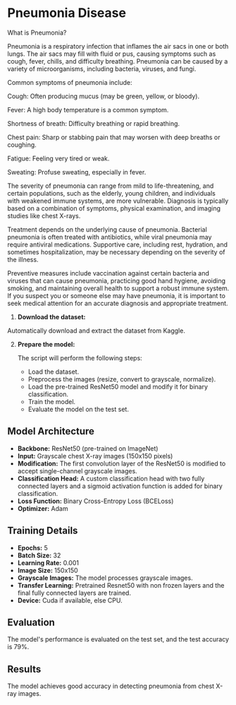 # Pneumonia Disease

What is Pneumonia?


Pneumonia is a respiratory infection that inflames the air sacs in one or both lungs. The air sacs may fill with fluid or pus, causing symptoms such as cough, fever, chills, and difficulty breathing. Pneumonia can be caused by a variety of microorganisms, including bacteria, viruses, and fungi.

Common symptoms of pneumonia include:

Cough: Often producing mucus (may be green, yellow, or bloody).


Fever: A high body temperature is a common symptom.


Shortness of breath: Difficulty breathing or rapid breathing.


Chest pain: Sharp or stabbing pain that may worsen with deep breaths or coughing.


Fatigue: Feeling very tired or weak.


Sweating: Profuse sweating, especially in fever.

The severity of pneumonia can range from mild to life-threatening, and certain populations, such as the elderly, young children, and individuals with weakened immune systems, are more vulnerable. Diagnosis is typically based on a combination of symptoms, physical examination, and imaging studies like chest X-rays.

Treatment depends on the underlying cause of pneumonia. Bacterial pneumonia is often treated with antibiotics, while viral pneumonia may require antiviral medications. Supportive care, including rest, hydration, and sometimes hospitalization, may be necessary depending on the severity of the illness.

Preventive measures include vaccination against certain bacteria and viruses that can cause pneumonia, practicing good hand hygiene, avoiding smoking, and maintaining overall health to support a robust immune system. If you suspect you or someone else may have pneumonia, it is important to seek medical attention for an accurate diagnosis and appropriate treatment.



1.  **Download the dataset:**

   Automatically download and extract the dataset from Kaggle.

2.  **Prepare the model:**

    The script will perform the following steps:

    * Load the dataset.
    * Preprocess the images (resize, convert to grayscale, normalize).
    * Load the pre-trained ResNet50 model and modify it for binary classification.
    * Train the model.
    * Evaluate the model on the test set.

## Model Architecture

* **Backbone:** ResNet50 (pre-trained on ImageNet)
* **Input:** Grayscale chest X-ray images (150x150 pixels)
* **Modification:** The first convolution layer of the ResNet50 is modified to accept single-channel grayscale images.
* **Classification Head:** A custom classification head with two fully connected layers and a sigmoid activation function is added for binary classification.
* **Loss Function:** Binary Cross-Entropy Loss (BCELoss)
* **Optimizer:** Adam

## Training Details

* **Epochs:** 5
* **Batch Size:** 32
* **Learning Rate:** 0.001
* **Image Size:** 150x150
* **Grayscale Images:** The model processes grayscale images.
* **Transfer Learning:** Pretrained Resnet50 with non frozen layers and the final fully connected layers are trained.
* **Device:** Cuda if available, else CPU.

## Evaluation

The model's performance is evaluated on the test set, and the test accuracy is 79%.

## Results

The model achieves good accuracy in detecting pneumonia from chest X-ray images.




